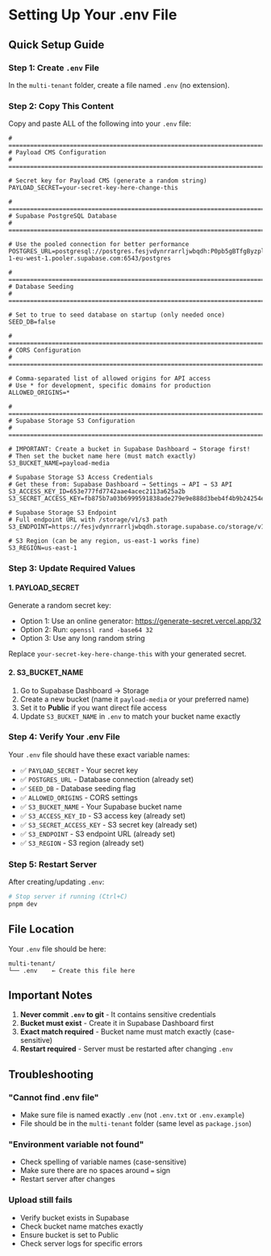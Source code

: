 # Setting Up Your .env File

## Quick Setup Guide

### Step 1: Create `.env` File

In the `multi-tenant` folder, create a file named `.env` (no extension).

### Step 2: Copy This Content

Copy and paste ALL of the following into your `.env` file:

```env
# ============================================================================
# Payload CMS Configuration
# ============================================================================

# Secret key for Payload CMS (generate a random string)
PAYLOAD_SECRET=your-secret-key-here-change-this

# ============================================================================
# Supabase PostgreSQL Database
# ============================================================================

# Use the pooled connection for better performance
POSTGRES_URL=postgresql://postgres.fesjvdynrrarrljwbqdh:P0pb5gBTfgByzplq@aws-1-eu-west-1.pooler.supabase.com:6543/postgres

# ============================================================================
# Database Seeding
# ============================================================================

# Set to true to seed database on startup (only needed once)
SEED_DB=false

# ============================================================================
# CORS Configuration
# ============================================================================

# Comma-separated list of allowed origins for API access
# Use * for development, specific domains for production
ALLOWED_ORIGINS=*

# ============================================================================
# Supabase Storage S3 Configuration
# ============================================================================

# IMPORTANT: Create a bucket in Supabase Dashboard → Storage first!
# Then set the bucket name here (must match exactly)
S3_BUCKET_NAME=payload-media

# Supabase Storage S3 Access Credentials
# Get these from: Supabase Dashboard → Settings → API → S3 API
S3_ACCESS_KEY_ID=653e777fd7742aae4acec2113a625a2b
S3_SECRET_ACCESS_KEY=fb875b7a03b6999591838ade279e9e888d3beb4f4b9b24254e246283b6209796

# Supabase Storage S3 Endpoint
# Full endpoint URL with /storage/v1/s3 path
S3_ENDPOINT=https://fesjvdynrrarrljwbqdh.storage.supabase.co/storage/v1/s3

# S3 Region (can be any region, us-east-1 works fine)
S3_REGION=us-east-1
```

### Step 3: Update Required Values

#### 1. PAYLOAD_SECRET
Generate a random secret key:
- Option 1: Use an online generator: https://generate-secret.vercel.app/32
- Option 2: Run: `openssl rand -base64 32`
- Option 3: Use any long random string

Replace `your-secret-key-here-change-this` with your generated secret.

#### 2. S3_BUCKET_NAME
1. Go to Supabase Dashboard → Storage
2. Create a new bucket (name it `payload-media` or your preferred name)
3. Set it to **Public** if you want direct file access
4. Update `S3_BUCKET_NAME` in `.env` to match your bucket name exactly

### Step 4: Verify Your .env File

Your `.env` file should have these exact variable names:

- ✅ `PAYLOAD_SECRET` - Your secret key
- ✅ `POSTGRES_URL` - Database connection (already set)
- ✅ `SEED_DB` - Database seeding flag
- ✅ `ALLOWED_ORIGINS` - CORS settings
- ✅ `S3_BUCKET_NAME` - Your Supabase bucket name
- ✅ `S3_ACCESS_KEY_ID` - S3 access key (already set)
- ✅ `S3_SECRET_ACCESS_KEY` - S3 secret key (already set)
- ✅ `S3_ENDPOINT` - S3 endpoint URL (already set)
- ✅ `S3_REGION` - S3 region (already set)

### Step 5: Restart Server

After creating/updating `.env`:

```bash
# Stop server if running (Ctrl+C)
pnpm dev
```

## File Location

Your `.env` file should be here:
```
multi-tenant/
└── .env    ← Create this file here
```

## Important Notes

1. **Never commit `.env` to git** - It contains sensitive credentials
2. **Bucket must exist** - Create it in Supabase Dashboard first
3. **Exact match required** - Bucket name must match exactly (case-sensitive)
4. **Restart required** - Server must be restarted after changing `.env`

## Troubleshooting

### "Cannot find .env file"
- Make sure file is named exactly `.env` (not `.env.txt` or `.env.example`)
- File should be in the `multi-tenant` folder (same level as `package.json`)

### "Environment variable not found"
- Check spelling of variable names (case-sensitive)
- Make sure there are no spaces around `=` sign
- Restart server after changes

### Upload still fails
- Verify bucket exists in Supabase
- Check bucket name matches exactly
- Ensure bucket is set to Public
- Check server logs for specific errors


